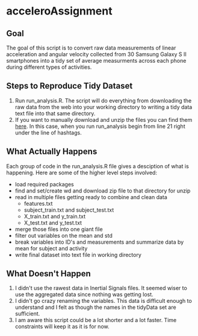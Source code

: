 acceleroAssignment
==================
Goal
------------------
The goal of this script is to convert raw data measurements of linear acceleration and angular velocity collected from 30 Samsung Galaxy S II smartphones into a tidy set of average measurments across each phone during different types of activities. 

Steps to Reproduce Tidy Dataset
------------------
1. Run run_analysis.R. The script will do everything from downloading the raw data from the web into your working directory to writing a tidy data text file into that same directory.
2. If you want to manually download and unzip the files you can find them [here](https://d396qusza40orc.cloudfront.net/getdata%2Fprojectfiles%2FUCI%20HAR%20Dataset.zip). In this case, when you run run_analysis begin from line 21 right under the line of hashtags.

What Actually Happens
------------------
Each group of code in the run_analysis.R file gives a desciption of what is happening. Here are some of the higher level steps involved:
* load required packages
* find and set/create wd and download zip file to that directory for unzip
* read in multiple files getting ready to combine and clean data
  * features.txt
  * subject_train.txt and subject_test.txt
  * X_train.txt and y_train.txt
  * X_test.txt and y_test.txt
* merge those files into one giant file
* filter out variables on the mean and std
* break variables into ID's and measurements and summarize data by mean for subject and activity
* write final dataset into text file in working directory

What Doesn't Happen
------------------
1. I didn't use the rawest data in Inertial Signals files. It seemed wiser to use the aggregated data since nothing was getting lost.
2. I didn't go crazy renaming the variables. This data is difficult enough to understand and I felt as though the names in the tidyData set are sufficient.
3. I am aware this script could be a lot shorter and a lot faster. Time constraints will keep it as it is for now.
